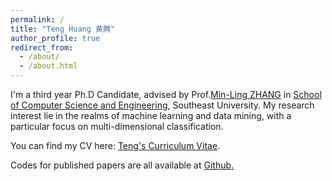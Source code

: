 ```yaml
---
permalink: /
title: "Teng Huang 黄腾"
author_profile: true
redirect_from: 
  - /about/
  - /about.html
---
```

I'm a third year Ph.D Candidate, advised by Prof.[Min-Ling ZHANG](https://palm.seu.edu.cn/zhangml/) in [School of Computer Science and Engineering](https://cse.seu.edu.cn/), Southeast University. My research interest lie in the realms of machine learning and data mining, with a particular focus on multi-dimensional classification.

You can find my CV here: [Teng's Curriculum Vitae](../assets/Curriculum_Vitae.pdf).

Codes for published papers are all available at [Github.](https://github.com/tengingit) 
